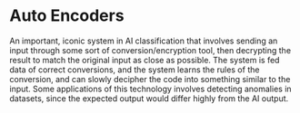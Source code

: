 # Auto Encoders
An important, iconic system in AI classification that involves sending an input through some sort of conversion/encryption tool, then decrypting the result to match the original input as close as possible. The system is fed data of correct conversions, and the system learns the rules of the conversion, and can slowly decipher the code into something similar to the input. Some applications of this technology involves detecting anomalies in datasets, since the expected output would differ highly from the AI output.